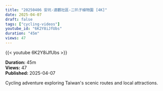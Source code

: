 ```yaml
---
title: "20250406 安坑-達觀社區-二叭子植物園 [4K]"
date: 2025-04-07
draft: false
tags: ["cycling-videos"]
youtube_id: "6K2Y8iJfUbs"
duration: "45m"
views: 47
---
```


{{< youtube 6K2Y8iJfUbs >}}

**Duration:** 45m  
**Views:** 47  
**Published:** 2025-04-07

Cycling adventure exploring Taiwan's scenic routes and local attractions.
